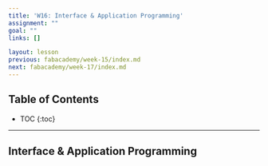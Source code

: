 ```yaml
---
title: 'W16: Interface & Application Programming'
assignment: ""
goal: ""
links: []

layout: lesson
previous: fabacademy/week-15/index.md
next: fabacademy/week-17/index.md
---
```


## Table of Contents

* TOC
{:toc}

---

## Interface & Application Programming
